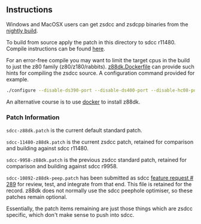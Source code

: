 ## Instructions

Windows and MacOSX users can get zsdcc and zsdcpp binaries from the [nightly build](http://nightly.z88dk.org/).

To build from source apply the patch in this directory to sdcc r11480.
Compile instructions can be found [here](https://www.z88dk.org/wiki/doku.php?id=temp:front#sdcc1).

For an error-free compile you may want to limit the target cpus in the build to just the z80 family (z80/z180/rabbits).  [z88dk.Dockerfile](https://github.com/z88dk/z88dk/blob/master/z88dk.Dockerfile)
can provide such hints for compiling the zsdcc source. A configuration command provided for example.

```bash
./configure --disable-ds390-port --disable-ds400-port --disable-hc08-port --disable-s08-port --disable-mcs51-port --disable-pic-port --disable-pic14-port --disable-pic16-port --disable-tlcs90-port --disable-xa51-port --disable-stm8-port --disable-pdk13-port --disable-pdk14-port --disable-pdk15-port --disable-pdk16-port --disable-ucsim --disable-device-lib --disable-packihx
```
An alternative course is to use [docker](https://github.com/z88dk/z88dk/blob/master/doc/Dockerfile.md)
to install z88dk.

### Patch Information

`sdcc-z88dk.patch` is the current default standard patch.

`sdcc-11480-z88dk.patch` is the current zsdcc patch, retained for comparison and building against sdcc r11480.

`sdcc-9958-z88dk.patch` is the previous zsdcc standard patch, retained for comparison and building against sdcc r9958.

`sdcc-10892-z88dk-peep.patch` has been submitted as sdcc [feature request # 289](https://sourceforge.net/p/sdcc/patches/289/) for review, test, and integrate from that end. This file is retained for the record. z88dk does not normally use the sdcc peephole optimiser, so these patches remain optional.

Essentially, the patch items remaining are just those things which are zsdcc specific, which don't make sense to push into sdcc.
